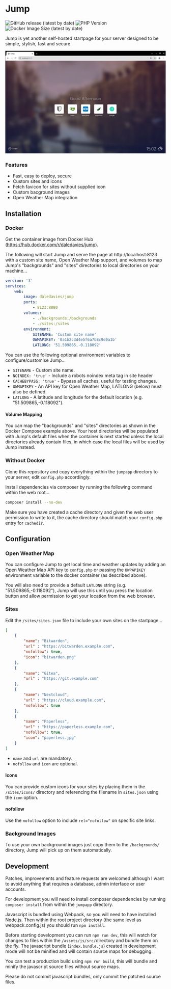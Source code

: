 
# Jump
![GitHub release (latest by date)](https://img.shields.io/github/v/release/daledavies/jump)
![PHP Version](https://img.shields.io/badge/PHP-%3E%3D7.4-blue?style=flat)
![Docker Image Size (latest by date)](https://img.shields.io/docker/image-size/daledavies/jump?sort=date)

Jump is yet another self-hosted startpage for your server designed to be simple, stylish, fast and secure.

![screenshot](screenshot.png)

### Features
- Fast, easy to deploy, secure
- Custom sites and icons
- Fetch favicon for sites without supplied icon
- Custom bacground images
- Open Weather Map integration


## Installation

### Docker

Get the container image from Docker Hub (https://hub.docker.com/r/daledavies/jump).

The following will start Jump and serve the page at http://localhost:8123 with a custom site name, Open Weather Map support, and volumes to map Jump's "backgrounds" and "sites" directories to local directories on your machine...

```yaml
version: '3'
services:
    web:
        image: daledavies/jump
        ports:
            - 8123:8080
        volumes:
            - ./backgrounds:/backgrounds
            - ./sites:/sites
        environment:
            SITENAME: 'Custom site name'
            OWMAPIKEY: '0a1b2c3d4e5f6a7b8c9d0a1b'
            LATLONG: '51.509865,-0.118092'

```

You can use the following optional environment variables to configure/customise Jump...

- `SITENAME` - Custom site name.
- `NOINDEX: 'true'` - Include a robots noindex meta tag in site header
- `CACHEBYPASS: 'true'` - Bypass all caches, useful for testing changes.
- `OWMAPIKEY` - An API key for Open Weather Map, LATLONG (below) must also be defined.
- `LATLONG` - A latitude and longitude for the default location (e.g. "51.509865,-0.118092").

#### Volume Mapping

You can map the "backgrounds" and "sites" directories as shown in the Docker Compose example above. Your host directories will be populated with Jump's default files when the container is next started unless the local directories already contain files, in which case the local files will be used by Jump instead.

### Without Docker

Clone this repository and copy everything within the `jumpapp` directory to your server, edit `config.php` accordingly.

Install dependencies via composer by running the following command within the web root...

```bash
composer install --no-dev
```

Make sure you have created a cache directory and given the web user permission to write to it, the cache directory should match your `config.php` entry for `cachedir`.

## Configuration

### Open Weather Map

You can configure Jump to get local time and weather updates by adding an Open Weather Map API key to `config.php` or passing the `OWPAPIKEY ` environment variable to the docker container (as described above).

You will also need to provide a default `LATLONG` string (e.g. "51.509865,-0.118092"), Jump will use this  until you press the location button and allow permission to get your location from the web browser.

### Sites

Edit the `/sites/sites.json` file to include your own sites on the startpage...

```json
[
    {
        "name": "Bitwarden",
        "url" : "https://bitwarden.example.com",
        "nofollow": true,
        "icon": "bitwarden.png"
    },
    {
        "name": "Gitea",
        "url" : "https://git.example.com"
    },
    {
        "name": "Nextcloud",
        "url" : "https://cloud.example.com",
        "nofollow": true
    },
    {
        "name": "Paperless",
        "url" : "https://paperless.example.com",
        "nofollow": true,
        "icon": "paperless.jpg"
    }
]
```

* `name` and `url` are mandatory.
* `nofollow` and `icon` are optional.

#### Icons

You can provide custom icons for your sites by placing them in the `/sites/icons/` directory and referencing the filename in `sites.json` using the `icon` option.

#### nofollow

Use the `nofollow` option to include `rel="nofollow"` on specific site links.

### Background Images

To use your own background images just copy them to the `/backgrounds/` directory, Jump will pick up on them automatically.

## Development

Patches, improvements and feature requests are welcomed although I want to avoid anything that requires a database, admin interface or user accounts.

For development you will need to install composer dependencies by running `composer install` from within the `jumpapp` directory.

Javascript is bundled using Webpack, so you will need to have installed Node.js. Then within the root project directory (the same level as webpack.config.js) you should run `npm install`.

Before starting development you can run `npm run dev`, this will watch for changes to files within the `/assets/js/src/`directory and bundle them on the fly. The javascript bundle (`index.bundle.js`) created in development mode will not be minified and will contain source maps for debugging.

You can test a production build using `npm run build`, this will bundle and minify the javascript source files without source maps.

Please do not commit javascript bundles, only commit the patched source files.
